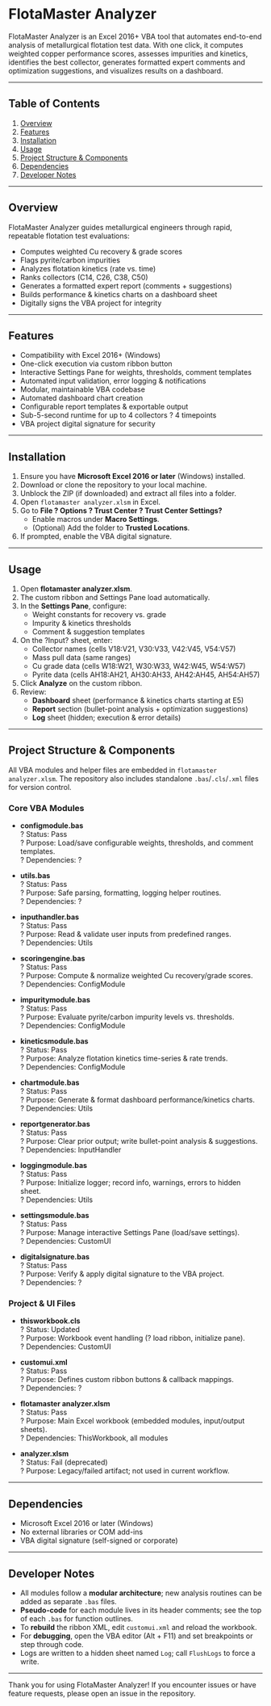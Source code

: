 # FlotaMaster Analyzer

FlotaMaster Analyzer is an Excel 2016+ VBA tool that automates end-to-end analysis of metallurgical flotation test data. With one click, it computes weighted copper performance scores, assesses impurities and kinetics, identifies the best collector, generates formatted expert comments and optimization suggestions, and visualizes results on a dashboard.

---

## Table of Contents

1. [Overview](#overview)  
2. [Features](#features)  
3. [Installation](#installation)  
4. [Usage](#usage)  
5. [Project Structure & Components](#project-structure--components)  
6. [Dependencies](#dependencies)  
7. [Developer Notes](#developer-notes)  

---

## Overview

FlotaMaster Analyzer guides metallurgical engineers through rapid, repeatable flotation test evaluations:

- Computes weighted Cu recovery & grade scores  
- Flags pyrite/carbon impurities  
- Analyzes flotation kinetics (rate vs. time)  
- Ranks collectors (C14, C26, C38, C50)  
- Generates a formatted expert report (comments + suggestions)  
- Builds performance & kinetics charts on a dashboard sheet  
- Digitally signs the VBA project for integrity  

---

## Features

- Compatibility with Excel 2016+ (Windows)  
- One-click execution via custom ribbon button  
- Interactive Settings Pane for weights, thresholds, comment templates  
- Automated input validation, error logging & notifications  
- Modular, maintainable VBA codebase  
- Automated dashboard chart creation  
- Configurable report templates & exportable output  
- Sub-5-second runtime for up to 4 collectors ? 4 timepoints  
- VBA project digital signature for security  

---

## Installation

1. Ensure you have **Microsoft Excel 2016 or later** (Windows) installed.  
2. Download or clone the repository to your local machine.  
3. Unblock the ZIP (if downloaded) and extract all files into a folder.  
4. Open `flotamaster analyzer.xlsm` in Excel.  
5. Go to **File ? Options ? Trust Center ? Trust Center Settings?**  
   - Enable macros under **Macro Settings**.  
   - (Optional) Add the folder to **Trusted Locations**.  
6. If prompted, enable the VBA digital signature.  

---

## Usage

1. Open **flotamaster analyzer.xlsm**.  
2. The custom ribbon and Settings Pane load automatically.  
3. In the **Settings Pane**, configure:  
   - Weight constants for recovery vs. grade  
   - Impurity & kinetics thresholds  
   - Comment & suggestion templates  
4. On the ?Input? sheet, enter:  
   - Collector names (cells V18:V21, V30:V33, V42:V45, V54:V57)  
   - Mass pull data (same ranges)  
   - Cu grade data (cells W18:W21, W30:W33, W42:W45, W54:W57)  
   - Pyrite data (cells AH18:AH21, AH30:AH33, AH42:AH45, AH54:AH57)  
5. Click **Analyze** on the custom ribbon.  
6. Review:  
   - **Dashboard** sheet (performance & kinetics charts starting at E5)  
   - **Report** section (bullet-point analysis + optimization suggestions)  
   - **Log** sheet (hidden; execution & error details)  

---

## Project Structure & Components

All VBA modules and helper files are embedded in `flotamaster analyzer.xlsm`. The repository also includes standalone `.bas`/`.cls`/`.xml` files for version control.

### Core VBA Modules

- **configmodule.bas**  
  ? Status: Pass  
  ? Purpose: Load/save configurable weights, thresholds, and comment templates.  
  ? Dependencies: ?  

- **utils.bas**  
  ? Status: Pass  
  ? Purpose: Safe parsing, formatting, logging helper routines.  
  ? Dependencies: ?  

- **inputhandler.bas**  
  ? Status: Pass  
  ? Purpose: Read & validate user inputs from predefined ranges.  
  ? Dependencies: Utils  

- **scoringengine.bas**  
  ? Status: Pass  
  ? Purpose: Compute & normalize weighted Cu recovery/grade scores.  
  ? Dependencies: ConfigModule  

- **impuritymodule.bas**  
  ? Status: Pass  
  ? Purpose: Evaluate pyrite/carbon impurity levels vs. thresholds.  
  ? Dependencies: ConfigModule  

- **kineticsmodule.bas**  
  ? Status: Pass  
  ? Purpose: Analyze flotation kinetics time-series & rate trends.  
  ? Dependencies: ConfigModule  

- **chartmodule.bas**  
  ? Status: Pass  
  ? Purpose: Generate & format dashboard performance/kinetics charts.  
  ? Dependencies: Utils  

- **reportgenerator.bas**  
  ? Status: Pass  
  ? Purpose: Clear prior output; write bullet-point analysis & suggestions.  
  ? Dependencies: InputHandler  

- **loggingmodule.bas**  
  ? Status: Pass  
  ? Purpose: Initialize logger; record info, warnings, errors to hidden sheet.  
  ? Dependencies: Utils  

- **settingsmodule.bas**  
  ? Status: Pass  
  ? Purpose: Manage interactive Settings Pane (load/save settings).  
  ? Dependencies: CustomUI  

- **digitalsignature.bas**  
  ? Status: Pass  
  ? Purpose: Verify & apply digital signature to the VBA project.  
  ? Dependencies: ?  

### Project & UI Files

- **thisworkbook.cls**  
  ? Status: Updated  
  ? Purpose: Workbook event handling (? load ribbon, initialize pane).  
  ? Dependencies: CustomUI  

- **customui.xml**  
  ? Status: Pass  
  ? Purpose: Defines custom ribbon buttons & callback mappings.  
  ? Dependencies: ?  

- **flotamaster analyzer.xlsm**  
  ? Status: Pass  
  ? Purpose: Main Excel workbook (embedded modules, input/output sheets).  
  ? Dependencies: ThisWorkbook, all modules  

- **analyzer.xlsm**  
  ? Status: Fail (deprecated)  
  ? Purpose: Legacy/failed artifact; not used in current workflow.  

---

## Dependencies

- Microsoft Excel 2016 or later (Windows)  
- No external libraries or COM add-ins  
- VBA digital signature (self-signed or corporate)  

---

## Developer Notes

- All modules follow a **modular architecture**; new analysis routines can be added as separate `.bas` files.  
- **Pseudo-code** for each module lives in its header comments; see the top of each `.bas` for function outlines.  
- To **rebuild** the ribbon XML, edit `customui.xml` and reload the workbook.  
- For **debugging**, open the VBA editor (Alt + F11) and set breakpoints or step through code.  
- Logs are written to a hidden sheet named `Log`; call `FlushLogs` to force a write.  

---

Thank you for using FlotaMaster Analyzer! If you encounter issues or have feature requests, please open an issue in the repository.